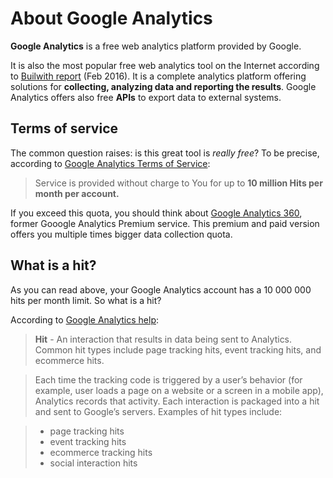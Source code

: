 # About Google Analytics

**Google Analytics** is a free web analytics platform provided by Google.


It is also the most popular free web analytics tool on the Internet according to [Builwith report](http://trends.builtwith.com/analytics) (Feb 2016). It is a complete analytics platform offering solutions for **collecting, analyzing data and reporting the results**. Google Analytics offers also free **APIs** to export data to external systems.

## Terms of service

The common question raises: is this great tool is *really free*? To be precise, according to [Google Analytics Terms of Service](http://www.google.pl/analytics/terms/):

> Service is provided without charge to You for up to **10 million Hits per month per account.**

If you exceed this quota, you should think about [Google Analytics 360](https://www.google.com/analytics/360-suite/analytics/), former Gooogle Analytics Premium service. This premium and paid version offers you multiple times bigger data collection quota.

## What is a hit?

As you can read above, your Google Analytics account has a 10 000 000 hits per month limit. So what is a hit?

According to [Google Analytics help](https://support.google.com/analytics/answer/6086082?hl=en):

> **Hit** - An interaction that results in data being sent to Analytics. Common hit types include page tracking hits, event tracking hits, and ecommerce hits.

> Each time the tracking code is triggered by a user’s behavior (for example, user loads a page on a website or a screen in a mobile app), Analytics records that activity. Each interaction is packaged into a hit and sent to Google’s servers. Examples of hit types include:

> - page tracking hits
> - event tracking hits
> - ecommerce tracking hits
> - social interaction hits

